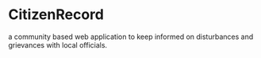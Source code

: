 # CitizenRecord
a community based web application to keep informed on disturbances and grievances with local officials.
